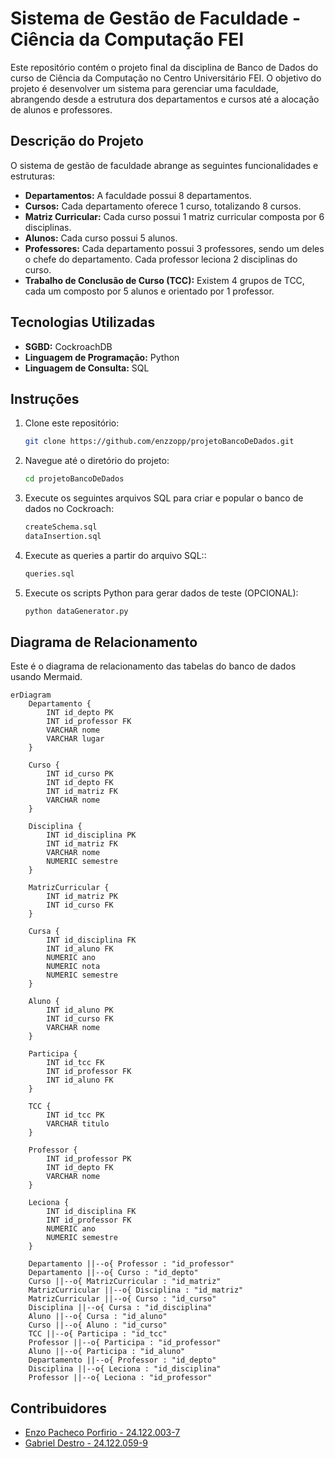 # Sistema de Gestão de Faculdade - Ciência da Computação FEI

Este repositório contém o projeto final da disciplina de Banco de Dados do curso de Ciência da Computação no Centro Universitário FEI. O objetivo do projeto é desenvolver um sistema para gerenciar uma faculdade, abrangendo desde a estrutura dos departamentos e cursos até a alocação de alunos e professores.

## Descrição do Projeto

O sistema de gestão de faculdade abrange as seguintes funcionalidades e estruturas:

- **Departamentos:** A faculdade possui 8 departamentos.
- **Cursos:** Cada departamento oferece 1 curso, totalizando 8 cursos.
- **Matriz Curricular:** Cada curso possui 1 matriz curricular composta por 6 disciplinas.
- **Alunos:** Cada curso possui 5 alunos.
- **Professores:** Cada departamento possui 3 professores, sendo um deles o chefe do departamento. Cada professor leciona 2 disciplinas do curso.
- **Trabalho de Conclusão de Curso (TCC):** Existem 4 grupos de TCC, cada um composto por 5 alunos e orientado por 1 professor.

## Tecnologias Utilizadas

- **SGBD:** CockroachDB
- **Linguagem de Programação:** Python
- **Linguagem de Consulta:** SQL

## Instruções

1. Clone este repositório:
    ```bash
    git clone https://github.com/enzzopp/projetoBancoDeDados.git
2. Navegue até o diretório do projeto:
    ```bash
    cd projetoBancoDeDados
    ```
3. Execute os seguintes arquivos SQL para criar e popular o banco de dados no Cockroach:
    ```bash
    createSchema.sql
    dataInsertion.sql
    ```
4. Execute as queries a partir do arquivo SQL::
    ```bash
    queries.sql
    ```
5. Execute os scripts Python para gerar dados de teste (OPCIONAL):
    ```bash
    python dataGenerator.py
    ```
## Diagrama de Relacionamento

Este é o diagrama de relacionamento das tabelas do banco de dados usando Mermaid.

```mermaid
erDiagram
    Departamento {
        INT id_depto PK
        INT id_professor FK
        VARCHAR nome
        VARCHAR lugar
    }
    
    Curso {
        INT id_curso PK
        INT id_depto FK
        INT id_matriz FK
        VARCHAR nome
    }
    
    Disciplina {
        INT id_disciplina PK
        INT id_matriz FK
        VARCHAR nome
        NUMERIC semestre
    }
    
    MatrizCurricular {
        INT id_matriz PK
        INT id_curso FK
    }
    
    Cursa {
        INT id_disciplina FK
        INT id_aluno FK
        NUMERIC ano
        NUMERIC nota
        NUMERIC semestre
    }
    
    Aluno {
        INT id_aluno PK
        INT id_curso FK
        VARCHAR nome
    }
    
    Participa {
        INT id_tcc FK
        INT id_professor FK
        INT id_aluno FK
    }
    
    TCC {
        INT id_tcc PK
        VARCHAR titulo
    }
    
    Professor {
        INT id_professor PK
        INT id_depto FK
        VARCHAR nome
    }
    
    Leciona {
        INT id_disciplina FK
        INT id_professor FK
        NUMERIC ano
        NUMERIC semestre
    }

    Departamento ||--o{ Professor : "id_professor"
    Departamento ||--o{ Curso : "id_depto"
    Curso ||--o{ MatrizCurricular : "id_matriz"
    MatrizCurricular ||--o{ Disciplina : "id_matriz"
    MatrizCurricular ||--o{ Curso : "id_curso"
    Disciplina ||--o{ Cursa : "id_disciplina"
    Aluno ||--o{ Cursa : "id_aluno"
    Curso ||--o{ Aluno : "id_curso"
    TCC ||--o{ Participa : "id_tcc"
    Professor ||--o{ Participa : "id_professor"
    Aluno ||--o{ Participa : "id_aluno"
    Departamento ||--o{ Professor : "id_depto"
    Disciplina ||--o{ Leciona : "id_disciplina"
    Professor ||--o{ Leciona : "id_professor"
```

## Contribuidores

- [Enzo Pacheco Porfirio - 24.122.003-7](https://github.com/enzzopp)
- [Gabriel Destro - 24.122.059-9](https://github.com/httpDerpyy)
